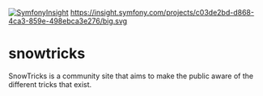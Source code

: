 [![SymfonyInsight](https://insight.symfony.com/projects/c03de2bd-d868-4ca3-859e-498ebca3e276/big.svg)](https://insight.symfony.com/projects/c03de2bd-d868-4ca3-859e-498ebca3e276)
https://insight.symfony.com/projects/c03de2bd-d868-4ca3-859e-498ebca3e276/big.svg

# snowtricks
SnowTricks is a community site that aims to make the public aware of the different tricks that exist.
